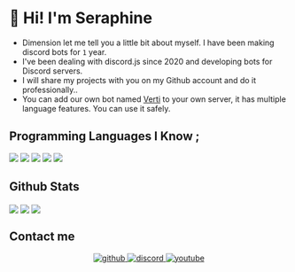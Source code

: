 # 👋 Hi! I'm Seraphine

- Dimension let me tell you a little bit about myself. I have been making discord bots for `1` year.
- I've been dealing with discord.js since 2020 and developing bots for Discord servers.
- I will share my projects with you on my Github account and do it professionally..
- You can add our own bot named [Verti](https://discord.com/oauth2/authorize?client_id=782666829822165012&permissions=8&scope=bot&redirect_uri=https://discord.gg/nwtcNF9mjw&response_type=code) to your own server, it has multiple language features. You can use it safely.

## Programming Languages I Know ; 
<p>
<img src="https://img.shields.io/badge/javascript%20-%23323330.svg?&style=for-the-badge&logo=javascript&logoColor=%23F7DF1E"/> 
<img src=" https://img.shields.io/badge/typescript%20-%23E34F26.svg?&style=for-the-badge&logo=typescript&logoColor=white"/>
<img src="https://img.shields.io/badge/node.js%20-%2343853D.svg?&style=for-the-badge&logo=node.js&logoColor=white"/>
<img src="https://img.shields.io/badge/html5%20-%23E34F26.svg?&style=for-the-badge&logo=html5&logoColor=white"/>  
<img src="https://img.shields.io/badge/css3%20-%231572B6.svg?&style=for-the-badge&logo=css3&logoColor=white"/> 
</p>

## Github Stats  
<img align="center" src="https://github-readme-stats.vercel.app/api/top-langs/?username=Jaspe-rr&theme=tokyonight&hide=batchfile"> <!--düzenle-->
<img align="center" src="https://github-readme-stats.vercel.app/api?username=Jaspe-rr&theme=tokyonight"> <!--düzenle-->
<img align="center" src="https://github-readme-streak-stats.herokuapp.com/?user=Jaspe-rr&theme=tokyonight"> <!--düzenle-->

## Contact me  
<div align="center">
<a href="https://github.com/GithubLinkinAbi" target="_blank"> <!--Sol tarafa bak abi orada kendi github linkini koy-->
<img src=https://img.shields.io/badge/github-%2324292e.svg?&style=for-the-badge&logo=github&logoColor=white alt=github style="margin-bottom: 5px;" />
</a>
<a href="https://discord.gg/YwdKwsaHYM" target="_blank">
<img src=https://img.shields.io/badge/discord-%2324292e.svg?&style=for-the-badge&logo=discord&logoColor=white alt=discord style="margin-bottom: 5px;" />
</a> 
  <a href="https://www.youtube.com/channel/UCOoPsUMjzJCaVB7NqjCuqAQ" target="_blank">
<img src=https://img.shields.io/badge/youtube-%23EE4831.svg?&style=for-the-badge&logo=youtube&logoColor=white alt=youtube style="margin-bottom: 5px;" />
</a> 
</div>

